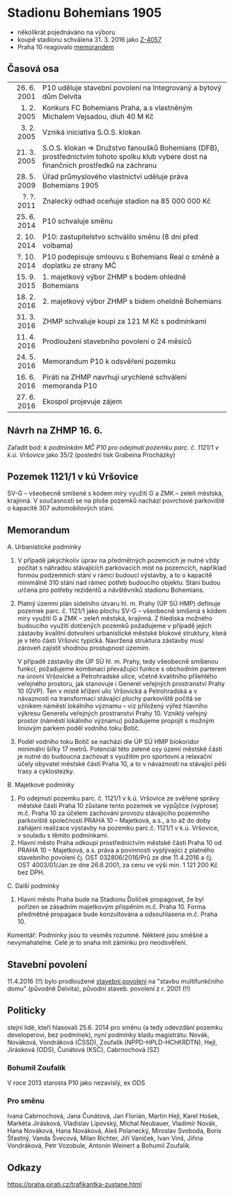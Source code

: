
# Stadionu Bohemians 1905

- několikrát pojednáváno na výboru
- koupě stadionu schválena 31. 3. 2016 jako [Z-4057](dokumenty/ZHMP-4057.pdf)
- Praha 10 reagovalo [memorandem](dokumenty/memorandum-p10-1121-1.docx)

## Časová osa

|||
|------------:|--------------------------------------------------------------------|
| 26. 6. 2001 | P10 uděluje stavební povolení na Integrovaný a bytový dům Delvita |
|  1. 2. 2005 | Konkurs FC Bohemians Praha, a.s vlastněným Michalem Vejsadou, dluh 40 M Kč |
|  3. 2. 2005 | Vzniká iniciativa S.O.S. klokan |
| 21. 3. 2005 | S.O.S. klokan => Družstvo fanoušků Bohemians (DFB), prostřednictvím tohoto spolku klub vybere dost na finančních prostředků na záchranu |
| 28. 5. 2009 | Úřad průmyslového vlastnictví uděluje práva Bohemians 1905 |
|  ?. ?. 2011 | Znalecký odhad oceňuje stadion na 85 000 000 Kč |
| 25. 6. 2014 | P10 schvaluje směnu |
| 2. 10. 2014 | P10: zastupitelstvo schválilo směnu (8 dní před volbama) |
| ?. 10. 2014 | P10 podepisuje smlouvu s Bohemians Real o směně a doplatku ze strany MČ | 
| 15. 9. 2015 | 1. majetkový výbor ZHMP s bodem ohledně Bohemians |
| 18. 2. 2016 | 2. majetkový výbor ZHMP s bidem oheldně Bohemians |
| 31. 3. 2016 | ZHMP schvaluje koupi za 121 M Kč s podmínkami |
| 11. 4. 2016 | Prodloužení stavebního povolení o 24 měsíců |
| 24. 5. 2016 | Memorandum P10 k odsvěření pozemku |
| 16. 6. 2016 | Piráti na ZHMP navrhují urychlené schválení memoranda P10 |
| 27. 6. 2016 | Ekospol projevuje zájem |

## Návrh na ZHMP 16. 6.

Zařadit bod: *k podmínkám MČ P10 pro odejmutí pozemku parc. č. 1121/1 v k.ú. Vršovice* jako 35/2 (poslední tisk Grabeina Procházky)


## Pozemek 1121/1 v kú Vršovice

SV-G – všeobecně smíšené s kódem míry využití G a ZMK – zeleň městská, krajinná. V současnosti se na ploše pozemků nachází povrchové parkoviště o kapacitě 307 automobilových stání.  


## Memorandum

A. Urbanistické podmínky

1. 	V případě jakýchkoliv úprav na předmětných pozemcích je nutné vždy počítat s náhradou stávajících parkovacích míst na pozemcích, například formou podzemních stání v rámci budoucí výstavby, a to o kapacitě minimálně 310 stání nad rámec potřeb budoucího objektu. Stání budou určena pro potřeby rezidentů a návštěvníků stadionu Bohemians.
2. 	Platný územní plán sídelního útvaru hl. m. Prahy (ÚP SÚ HMP) definuje pozemek parc. č. 1121/1 jako plochu SV-G – všeobecně smíšená s kódem míry využití G a ZMK – zeleň městská, krajinná. Z hlediska možného budoucího využití dotčených pozemků požadujeme v případě jejich zástavby kvalitní dotvoření urbanistické městské blokové struktury, která je v této části Vršovic typická. Navržená struktura zástavby musí zároveň zajistit vhodnou prostupnost územím.

	V případě zástavby dle ÚP SÚ hl. m. Prahy, tedy všeobecně smíšenou funkcí, požadujeme kombinaci převažující funkce s obchodním parterem na úrovni Vršovické a Petrohradské ulice, včetně kvalitního přilehlého veřejného prostoru, jak stanovuje i Generel veřejných prostranství Prahy 10 (GVP). Ten v místě křížení ulic Vršovická a Petrohradská a v návaznosti na transformaci stávající plochy parkoviště počítá se vznikem náměstí lokálního významu – viz přiložený výřez hlavního výkresu Generelu veřejných prostranství Prahy 10. Vzniklý veřejný prostor (náměstí lokálního významu) požadujeme propojit s možným liniovým parkem podél vodního toku Botič.
3.	Podél vodního toku Botič se nachází dle ÚP SÚ HMP biokoridor minimální šířky 17 metrů. Potenciál této zelené osy území městské části je nutné do budoucna zachovat s využitím pro sportovní a relaxační účely obyvatel městské části Praha 10, a to v návaznosti na stávající pěší trasy a cyklostezky. 

B. Majetkové podmínky

1.	Po odejmutí pozemku parc. č. 1121/1 v k.ú. Vršovice ze svěřené správy městské části Praha 10 zůstane tento pozemek ve výpůjčce (výprose) m.č. Praha 10 za účelem zachování provozu stávajícího pozemního parkoviště společností PRAHA 10 – Majetková, a.s., a to až do doby zahájení realizace výstavby na pozemku parc.č. 1121/1 v k.ú. Vršovice, v souladu s těmito podmínkami.
2. 	Hlavní město Praha odkoupí prostřednictvím městské části Praha 10 od PRAHA 10 – Majetková, a.s. práva a povinnosti vyplývající z platného stavebního povolení čj. OST 032806/2016/Prů ze dne 11.4.2016 a čj. OST 4003/01/Jan ze dne 26.6.2001, za cenu ve výši min. 1 121 200 Kč bez DPH.

C. Další podmínky

1.	Hlavní město Praha bude na Stadionu Ďolíček propagovat, že byl pořízen  se zásadním majetkovým přispěním m.č. Praha 10. Forma předmětné propagace bude konzultována a odsouhlasena m.č. Praha 10.

Komentář: Podmínky jsou to vesměs rozumné. Některé jsou směšné a nevymahatelné. Celé je to snaha mít záminku pro neodsvěření.

## Stavební povolení

11.4.2016 (!!) bylo prodloužené [stavební povolení](dokumenty/stavebni-povoleni_do_11.4.2018.pdf) na "stavbu multifunkčního domu" (původně Delvita), původní staveb. povolení z r. 2001 (!!)


## Politicky

stejní lidé, kteří hlasovali 25.6. 2014 pro směnu (a tedy odevzdání pozemku developerovi, bez podmínek), nyní podmínky kladu magistrátu: Novák, Nováková, Vondráková (ČSSD), Zoufalík (NPPD-HPLD-HChKRDTN), Hejl, Jirásková (ODS), Čunátová (KSČ), Cabrnochová (SZ)

### Bohumil Zoufalík
V roce 2013 starosta P10 jako nezavislý, ex ODS

### Pro směnu

Ivana Cabrnochová, Jana Čunátová, Jan Florián, Martin Hejl, Karel Hošek, Markéta Jirásková, Vladislav Lipovský, Michal Neubauer, Vladimír Novák, Hana Nováková, Hana Nováková, Aleš Polanecký, Miroslav Svoboda, Boris Šťastný, Vanda Švecová, Milan Richter, Jiří Vaníček, Ivan Vinš, Jiřina Vondráková, Petr Vozobule, Antonín Weinert a Bohumil Zoufalík.

## Odkazy

https://praha.pirati.cz/trafikantka-zustane.html

[aktualne]: https://sport.aktualne.cz/fotbal/akce-dolicek-praha-10-chce-do-leta-ziskat-stadion-bohemians/r~17facd5a371d11e3bb540025900fea04/
[idnes]: http://praha.idnes.cz/dolicek-smenna-smlouva-bohemians-real-d89-/praha-zpravy.aspx?c=A160615_160253_plzen-prilohy_nub
[zvo]: http://wgp.urm.cz/app/tms/aplk/urm_apl/regulativ/index.php?kodfp=ZVO&area=16736,436078#navrh
[sv-g]: http://wgp.urm.cz/app/tms/aplk/urm_apl/regulativ/index.php?kodfp=SV-G&area=5194,90336
[key-ivestments]: https://cs.wikipedia.org/wiki/Key_Investments
[key-img-1]: http://1gr.cz/fotky/lidovky/14/053/lnorg/SK53573f_keyinvestments.JPG
[key-img-2]: http://1gr.cz/fotky/lidovky/15/032/lnorg/KAS59d6da_cep.jpg
[kauza-stadion]: https://cs.wikipedia.org/wiki/Kauza_Bohemians
[ekospol]: http://zpravy.e15.cz/byznys/reality-a-stavebnictvi/na-fotbalovy-stanek-bohemians-ma-zalusk-developer-ekospol-1304702
